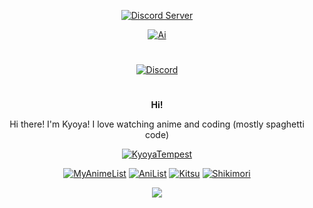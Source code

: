 <div align="center">


[![Discord Server](https://discordapp.com/api/guilds/1020705385411264525/embed.png)](https://kyoyacchi.github.io/discord)


[![Ai](https://us-east-1.tixte.net/uploads/kyoya.discowd.com/Ai.png)](https://kyoyacchi.github.io)
#
  <a href="https://discord.com/users/468509605828493322" target="_blank"><img align="center" alt="Discord"
        src="https://lanyard.cnrad.dev/api/468509605828493322?theme=dark&bg=3b0038&borderRadius=15px&animated=true&hideDiscrim=true&idleMessage=I'm%20probably%20watching%20anime" /></a>
#
 **__Hi!__**
<p> Hi there! I'm Kyoya! I love watching anime and coding (mostly spaghetti code)

</p>


<a href="https://anime.plus/KyoyaTempest">
    <img src="https://anime.plus/KyoyaTempest/WzEsIjAwNDRmZjQ0IiwiMDAwMDg4MDAiLCIwMDAwNDQwMCIsIjAwMDA4ODAwIiwiMDAwMDAwMDAiLCIyMDQ0ZmY0NCIsIjAwMDA4ODAwIiwiMDAzM2FhMzMiLCIwMDMzYWEzMyJd/1695338297" alt="KyoyaTempest">
</a>



[![MyAnimeList](https://img.shields.io/static/v1?label=&message=KyoyaTempest&color=2E51A2&logo=myanimelist&logoColor=white)](https://myanimelist.net/profile/kyoyatempest)
[![AniList](https://img.shields.io/static/v1?label=&message=kyoyacchi&color=02A9FF&logo=anilist&logoColor=white)](https://anilist.co/user/kyoyacchi/)
[![Kitsu](https://img.shields.io/static/v1?label=&message=kyoyacchi&color=FD755C&logo=kitsu&logoColor=white)](https://kitsu.io/users/kyoyacchi)
[![Shikimori](https://img.shields.io/static/v1?label=&message=kyoyacchi&color=red&logo=shikimori&logoColor=white)](https://shikimori.me/kyoyacchi)


![](https://komarev.com/ghpvc/?username=kyoyacchi&color=d93a7c)
</div>
